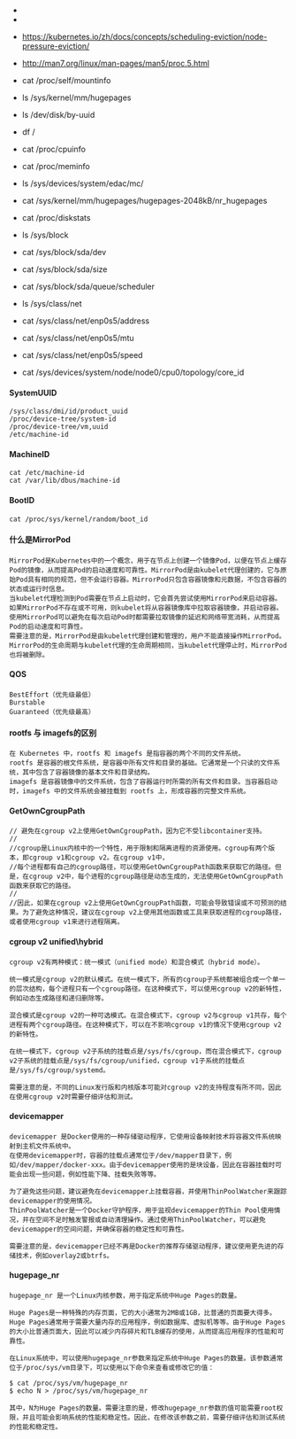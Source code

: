 - 
- 
- https://kubernetes.io/zh/docs/concepts/scheduling-eviction/node-pressure-eviction/
- http://man7.org/linux/man-pages/man5/proc.5.html


- cat /proc/self/mountinfo
- ls /sys/kernel/mm/hugepages
- ls /dev/disk/by-uuid
- df /
- cat /proc/cpuinfo
- cat /proc/meminfo
- ls /sys/devices/system/edac/mc/
- cat /sys/kernel/mm/hugepages/hugepages-2048kB/nr_hugepages
- cat /proc/diskstats
- ls /sys/block
- cat /sys/block/sda/dev
- cat /sys/block/sda/size
- cat /sys/block/sda/queue/scheduler
- ls /sys/class/net
- cat /sys/class/net/enp0s5/address
- cat /sys/class/net/enp0s5/mtu
- cat /sys/class/net/enp0s5/speed
- cat /sys/devices/system/node/node0/cpu0/topology/core_id


#### SystemUUID
```
/sys/class/dmi/id/product_uuid
/proc/device-tree/system-id
/proc/device-tree/vm,uuid
/etc/machine-id
```
#### MachineID
```
cat /etc/machine-id 
cat /var/lib/dbus/machine-id 
```
#### BootID
```
cat /proc/sys/kernel/random/boot_id 
```


#### 什么是MirrorPod
```
MirrorPod是Kubernetes中的一个概念，用于在节点上创建一个镜像Pod，以便在节点上缓存Pod的镜像，从而提高Pod的启动速度和可靠性。MirrorPod是由kubelet代理创建的，它与原始Pod具有相同的规范，但不会运行容器。MirrorPod只包含容器镜像和元数据，不包含容器的状态或运行时信息。
当kubelet代理检测到Pod需要在节点上启动时，它会首先尝试使用MirrorPod来启动容器。如果MirrorPod不存在或不可用，则kubelet将从容器镜像库中拉取容器镜像，并启动容器。使用MirrorPod可以避免在每次启动Pod时都需要拉取镜像的延迟和网络带宽消耗，从而提高Pod的启动速度和可靠性。
需要注意的是，MirrorPod是由kubelet代理创建和管理的，用户不能直接操作MirrorPod。MirrorPod的生命周期与kubelet代理的生命周期相同，当kubelet代理停止时，MirrorPod也将被删除。
```


#### QOS

``` 
BestEffort（优先级最低）
Burstable
Guaranteed（优先级最高）
```

#### rootfs 与 imagefs的区别
```
在 Kubernetes 中，rootfs 和 imagefs 是指容器的两个不同的文件系统。
rootfs 是容器的根文件系统，是容器中所有文件和目录的基础。它通常是一个只读的文件系统，其中包含了容器镜像的基本文件和目录结构。
imagefs 是容器镜像中的文件系统，包含了容器运行时所需的所有文件和目录。当容器启动时，imagefs 中的文件系统会被挂载到 rootfs 上，形成容器的完整文件系统。
```

#### GetOwnCgroupPath
```
// 避免在cgroup v2上使用GetOwnCgroupPath，因为它不受libcontainer支持。
//
//cgroup是Linux内核中的一个特性，用于限制和隔离进程的资源使用。cgroup有两个版本，即cgroup v1和cgroup v2。在cgroup v1中，
//每个进程都有自己的cgroup路径，可以使用GetOwnCgroupPath函数来获取它的路径。但是，在cgroup v2中，每个进程的cgroup路径是动态生成的，无法使用GetOwnCgroupPath函数来获取它的路径。
//
//因此，如果在cgroup v2上使用GetOwnCgroupPath函数，可能会导致错误或不可预测的结果。为了避免这种情况，建议在cgroup v2上使用其他函数或工具来获取进程的cgroup路径，或者使用cgroup v1来进行进程隔离。
```


#### cgroup v2  unified\hybrid
```
cgroup v2有两种模式：统一模式（unified mode）和混合模式（hybrid mode）。

统一模式是cgroup v2的默认模式。在统一模式下，所有的cgroup子系统都被组合成一个单一的层次结构，每个进程只有一个cgroup路径。在这种模式下，可以使用cgroup v2的新特性，例如动态生成路径和递归删除等。

混合模式是cgroup v2的一种可选模式。在混合模式下，cgroup v2与cgroup v1共存，每个进程有两个cgroup路径。在这种模式下，可以在不影响cgroup v1的情况下使用cgroup v2的新特性。

在统一模式下，cgroup v2子系统的挂载点是/sys/fs/cgroup，而在混合模式下，cgroup v2子系统的挂载点是/sys/fs/cgroup/unified，cgroup v1子系统的挂载点是/sys/fs/cgroup/systemd。

需要注意的是，不同的Linux发行版和内核版本可能对cgroup v2的支持程度有所不同，因此在使用cgroup v2时需要仔细评估和测试。
```


#### devicemapper
```
devicemapper 是Docker使用的一种存储驱动程序，它使用设备映射技术将容器文件系统映射到主机文件系统中。
在使用devicemapper时，容器的挂载点通常位于/dev/mapper目录下，例如/dev/mapper/docker-xxx。由于devicemapper使用的是块设备，因此在容器挂载时可能会出现一些问题，例如性能下降、挂载失败等等。

为了避免这些问题，建议避免在devicemapper上挂载容器，并使用ThinPoolWatcher来跟踪devicemapper的使用情况。
ThinPoolWatcher是一个Docker守护程序，用于监视devicemapper的Thin Pool使用情况，并在空间不足时触发警报或自动清理操作。通过使用ThinPoolWatcher，可以避免devicemapper的空间问题，并确保容器的稳定性和可靠性。

需要注意的是，devicemapper已经不再是Docker的推荐存储驱动程序，建议使用更先进的存储技术，例如overlay2或btrfs。
```


#### hugepage_nr
```
hugepage_nr 是一个Linux内核参数，用于指定系统中Huge Pages的数量。

Huge Pages是一种特殊的内存页面，它的大小通常为2MB或1GB，比普通的页面要大得多。Huge Pages通常用于需要大量内存的应用程序，例如数据库、虚拟机等等。由于Huge Pages的大小比普通页面大，因此可以减少内存碎片和TLB缓存的使用，从而提高应用程序的性能和可靠性。

在Linux系统中，可以使用hugepage_nr参数来指定系统中Huge Pages的数量。该参数通常位于/proc/sys/vm目录下，可以使用以下命令来查看或修改它的值：

$ cat /proc/sys/vm/hugepage_nr
$ echo N > /proc/sys/vm/hugepage_nr

其中，N为Huge Pages的数量。需要注意的是，修改hugepage_nr参数的值可能需要root权限，并且可能会影响系统的性能和稳定性。因此，在修改该参数之前，需要仔细评估和测试系统的性能和稳定性。
```